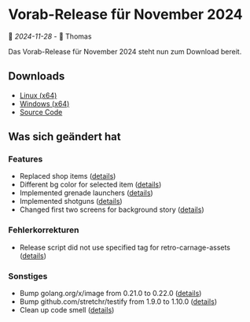 # Vorab-Release für November 2024

📅 *2024-11-28* - 🧔 Thomas

Das Vorab-Release für November 2024 steht nun zum Download bereit.

## Downloads

- [Linux (x64)](https://www.retro-carnage.net/releases/Retro-Carnage-Linux.zip)
- [Windows (x64)](https://www.retro-carnage.net/releases/Retro-Carnage-Windows.zip)
- [Source Code](https://www.retro-carnage.net/releases/Retro-Carnage-Code.zip)

## Was sich geändert hat

### Features

- Replaced shop items ([details](https://github.com/Retro-Carnage-Team/retro-carnage/pull/190))
- Different bg color for selected item ([details](https://github.com/Retro-Carnage-Team/retro-carnage/pull/194))
- Implemented grenade launchers ([details](https://github.com/Retro-Carnage-Team/retro-carnage/pull/195))
- Implemented shotguns ([details](https://github.com/Retro-Carnage-Team/retro-carnage/pull/196))
- Changed first two screens for background story ([details](https://github.com/Retro-Carnage-Team/retro-carnage/pull/197))

### Fehlerkorrekturen

- Release script did not use specified tag for retro-carnage-assets ([details](https://github.com/Retro-Carnage-Team/retro-carnage/pull/187))

### Sonstiges

- Bump golang.org/x/image from 0.21.0 to 0.22.0 ([details](https://github.com/Retro-Carnage-Team/retro-carnage/pull/188))
- Bump github.com/stretchr/testify from 1.9.0 to 1.10.0 ([details](https://github.com/Retro-Carnage-Team/retro-carnage/pull/198))
- Clean up code smell ([details](https://github.com/Retro-Carnage-Team/retro-carnage/pull/199))
